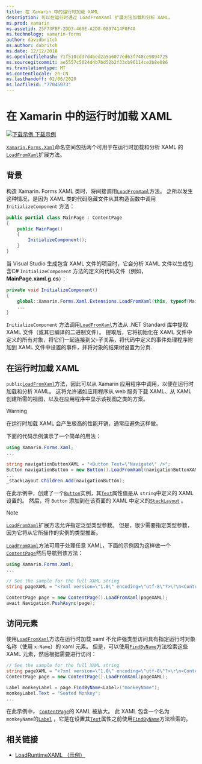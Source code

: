 ```yaml
---
title: 在 Xamarin 中的运行时加载 XAML
description: 可以在运行时通过 LoadFromXaml 扩展方法加载和分析 XAML。
ms.prod: xamarin
ms.assetid: 25F73FBF-2DD3-468E-A2D8-0897414F0F4A
ms.technology: xamarin-forms
author: davidbritch
ms.author: dabritch
ms.date: 12/12/2018
ms.openlocfilehash: 71f510cd37d4bed2a5a6077ed63f748ce9894725
ms.sourcegitcommit: ae5557c5024d4b7bd52b2f33cb96114ce2b8e086
ms.translationtype: MT
ms.contentlocale: zh-CN
ms.lasthandoff: 02/06/2020
ms.locfileid: "77045073"
---
```

# <a name="loading-xaml-at-runtime-in-xamarinforms"></a>在 Xamarin 中的运行时加载 XAML

[![下载示例](~/media/shared/download.png) 下载示例](https://docs.microsoft.com/samples/xamarin/xamarin-forms-samples/xaml-loadruntimexaml)

[`Xamarin.Forms.Xaml`](xref:Xamarin.Forms.Xaml)命名空间包括两个可用于在运行时加载和分析 XAML 的[`LoadFromXaml`](xref:Xamarin.Forms.Xaml.Extensions.LoadFromXaml*)扩展方法。

## <a name="background"></a>背景

构造 Xamarin. Forms XAML 类时，将间接调用[`LoadFromXaml`](xref:Xamarin.Forms.Xaml.Extensions.LoadFromXaml*)方法。 之所以发生这种情况，是因为 XAML 类的代码隐藏文件从其构造函数中调用 `InitializeComponent` 方法：

```csharp
public partial class MainPage : ContentPage
{
    public MainPage()
    {
        InitializeComponent();
    }
}
```

当 Visual Studio 生成包含 XAML 文件的项目时，它会分析 XAML 文件以生成包含C# `InitializeComponent` 方法的定义的代码文件（例如， **MainPage.xaml.g.cs**）：

```csharp
private void InitializeComponent()
{
    global::Xamarin.Forms.Xaml.Extensions.LoadFromXaml(this, typeof(MainPage));
    ...
}
```

`InitializeComponent` 方法调用[`LoadFromXaml`](xref:Xamarin.Forms.Xaml.Extensions.LoadFromXaml*)方法从 .NET Standard 库中提取 XAML 文件（或其已编译的二进制文件）。 提取后，它将初始化在 XAML 文件中定义的所有对象，将它们一起连接到父-子关系，将代码中定义的事件处理程序附加到 XAML 文件中设置的事件，并将对象的结果树设置为分页.

## <a name="loading-xaml-at-runtime"></a>在运行时加载 XAML

`public`[`LoadFromXaml`](xref:Xamarin.Forms.Xaml.Extensions.LoadFromXaml*)方法，因此可以从 Xamarin 应用程序中调用，以便在运行时加载和分析 XAML。 这将允许诸如应用程序从 web 服务下载 XAML、从 XAML 创建所需的视图，以及在应用程序中显示该视图之类的方案。

> [!WARNING]
> 在运行时加载 XAML 会产生极高的性能开销，通常应避免这样做。

下面的代码示例演示了一个简单的用法：

```csharp
using Xamarin.Forms.Xaml;
...

string navigationButtonXAML = "<Button Text=\"Navigate\" />";
Button navigationButton = new Button().LoadFromXaml(navigationButtonXAML);
...
_stackLayout.Children.Add(navigationButton);
```

在此示例中，创建了一个[`Button`](xref:Xamarin.Forms.Button)实例，其[`Text`](xref:Xamarin.Forms.Button.Text)属性值是从 `string`中定义的 XAML 设置的。 然后，将 `Button` 添加到在该页面的 XAML 中定义的[`StackLayout`](xref:Xamarin.Forms.StackLayout) 。

> [!NOTE]
> [`LoadFromXaml`](xref:Xamarin.Forms.Xaml.Extensions.LoadFromXaml*)扩展方法允许指定泛型类型参数。 但是，很少需要指定类型参数，因为它将从它所操作的实例的类型推断。

[`LoadFromXaml`](xref:Xamarin.Forms.Xaml.Extensions.LoadFromXaml*)方法可用于处理任意 XAML，下面的示例因为这样做一个[`ContentPage`](xref:Xamarin.Forms.ContentPage)然后导航到该方法：

```csharp
using Xamarin.Forms.Xaml;
...

// See the sample for the full XAML string
string pageXAML = "<?xml version=\"1.0\" encoding=\"utf-8\"?>\r\n<ContentPage xmlns=\"http://xamarin.com/schemas/2014/forms\"\nxmlns:x=\"http://schemas.microsoft.com/winfx/2009/xaml\"\nx:Class=\"LoadRuntimeXAML.CatalogItemsPage\"\nTitle=\"Catalog Items\">\n</ContentPage>";

ContentPage page = new ContentPage().LoadFromXaml(pageXAML);
await Navigation.PushAsync(page);
```

## <a name="accessing-elements"></a>访问元素

使用[`LoadFromXaml`](xref:Xamarin.Forms.Xaml.Extensions.LoadFromXaml*)方法在运行时加载 xaml 不允许强类型访问具有指定运行时对象名称（使用 `x:Name`）的 xaml 元素。 但是，可以使用[`FindByName`](xref:Xamarin.Forms.NameScopeExtensions.FindByName*)方法检索这些 XAML 元素，然后根据需要进行访问：

```csharp
// See the sample for the full XAML string
string pageXAML = "<?xml version=\"1.0\" encoding=\"utf-8\"?>\r\n<ContentPage xmlns=\"http://xamarin.com/schemas/2014/forms\"\nxmlns:x=\"http://schemas.microsoft.com/winfx/2009/xaml\"\nx:Class=\"LoadRuntimeXAML.CatalogItemsPage\"\nTitle=\"Catalog Items\">\n<StackLayout>\n<Label x:Name=\"monkeyName\"\n />\n</StackLayout>\n</ContentPage>";
ContentPage page = new ContentPage().LoadFromXaml(pageXAML);

Label monkeyLabel = page.FindByName<Label>("monkeyName");
monkeyLabel.Text = "Seated Monkey";
...
```

在此示例中， [`ContentPage`](xref:Xamarin.Forms.ContentPage)的 XAML 被放大。 此 XAML 包含一个名为 `monkeyName`的[`Label`](xref:Xamarin.Forms.Label) ，它是在设置其[`Text`](xref:Xamarin.Forms.Label.Text)属性之前使用[`FindByName`](xref:Xamarin.Forms.NameScopeExtensions.FindByName*)方法检索的。

## <a name="related-links"></a>相关链接

- [LoadRuntimeXAML （示例）](https://docs.microsoft.com/samples/xamarin/xamarin-forms-samples/xaml-loadruntimexaml)
